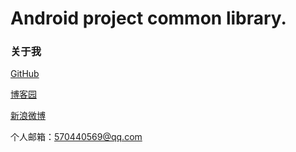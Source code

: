 # Android project common library.

### 关于我

[GitHub](https://github.com/Jay-Y)

[博客园](https://home.cnblogs.com/u/ysjshrine/)

[新浪微博](http://weibo.com/u/5785639138)

个人邮箱：570440569@qq.com
